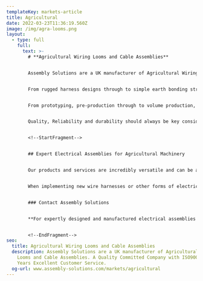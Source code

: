 ```yaml
---
templateKey: markets-article
title: Agricultural
date: 2022-03-23T11:36:19.560Z
image: /img/agra-looms.png
layout:
  - type: full
    full:
      text: >-
        # **Agricultural Wiring Looms and Cable Assemblies**


        Assembly Solutions are a UK manufacturer of Agricultural Wiring Looms and Cable Assemblies.


        From rugged harness designs through to simple earth bonding straps, Agricultural [wiring harnesses](www.assembly-solutions.com/wiring-harness) require specialist manufacturers who appreciate the harsh and hazardous environments that this type of assembly will be expected to perform within, including flexing, moisture, humidity, UV, temperature, chemical etc.


        From prototyping, pre-production through to volume production, ASL are ideally suited as we are able to draw on our knowledge and experience from working with our agricultural OEM, VAR customers, and including automotive, passenger, emergency, construction & transportation sectors.


        Quality, Reliability and durability should always be key considerations due to the exposed nature and inaccessible locations agricultural equipment operates within. Compromising may come at a cost but our engineers are well placed to ensure that you get the best support and advice along with our comprehensive inspection and testing regime for peace of mind.


        <!--StartFragment-->


        ## Expert Electrical Assemblies for Agricultural Machinery 


        Our products and services are incredibly versatile and can be applied to a variety of different industries and sectors, including agricultural machinery and equipment. Assembly Solutions have been a long term supplier for the agricultural industry, particularly focussing on manufacturing and supplying strong and reliable wire harnesses designed for specialist agricultural machinery like crop spraying or harvesting vehicles. 


        When implementing new wire harnesses or other forms of electrical assemblies for agricultural machinery, it’s vital that quality and safety are guaranteed for each new wire harness or cable. At Assembly Solutions, all of our products are manufactured and assembled by expertly trained staff and go through stringent safety and quality checks. This helps to ensure that each custom or collective batch of wire harnesses or cable assemblies is suitable for the intended purpose. 


        ### Contact Assembly Solutions 


        **For expertly designed and manufactured electrical assemblies and wire harnesses for agricultural machinery, [contact a member of our team today](https://www.assembly-solutions.com/contact). Our expert team will be happy to answer any questions you may have about your specific needs and requirements for your agricultural equipment. For more information about the industries we supply, visit our info page.**


        <!--EndFragment-->
seo:
  title: Agricultural Wiring Looms and Cable Assemblies
  description: Assembly Solutions are a UK manufacturer of Agricultural Wiring
    Looms and Cable Assemblies. A Quality Committed Company with ISO9001 and 25
    Years Excellent Customer Service.
  og-url: www.assembly-solutions.com/markets/agricultural
---
```

